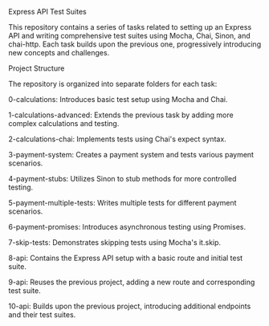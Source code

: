 Express API Test Suites

This repository contains a series of tasks related to setting up an Express API and writing comprehensive test suites using Mocha, Chai, Sinon, and chai-http. Each task builds upon the previous one, progressively introducing new concepts and challenges.

Project Structure

The repository is organized into separate folders for each task:

0-calculations: Introduces basic test setup using Mocha and Chai.

1-calculations-advanced: Extends the previous task by adding more complex calculations and testing.

2-calculations-chai: Implements tests using Chai's expect syntax.

3-payment-system: Creates a payment system and tests various payment scenarios.

4-payment-stubs: Utilizes Sinon to stub methods for more controlled testing.

5-payment-multiple-tests: Writes multiple tests for different payment scenarios.

6-payment-promises: Introduces asynchronous testing using Promises.

7-skip-tests: Demonstrates skipping tests using Mocha's it.skip.

8-api: Contains the Express API setup with a basic route and initial test suite.

9-api: Reuses the previous project, adding a new route and corresponding test suite.

10-api: Builds upon the previous project, introducing additional endpoints and their test suites.


